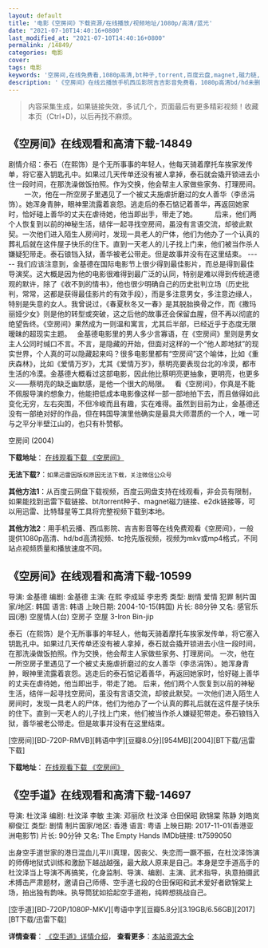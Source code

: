 ```yaml
---
layout: default
title: '电影《空房间》下载资源/在线播放/视频地址/1080p/高清/蓝光'
date: "2021-07-10T14:40:16+0800"
last_modified_at: "2021-07-10T14:40:16+0800"
permalink: /14849/
categories: 电影
cover:
tags: 电影
keywords: '空房间,在线免费看,1080p高清,bt种子,torrent,百度云盘,magnet,磁力链,迅雷下载资源'
description: '《空房间》在线云播放手机西瓜影院吉吉影音免费看，1080p高清bd/hd未删减完整版和tc抢先枪版，mkv/mp4格式，附带bt/torrent种子、magnet/磁力链、百度云盘、网盘资源迅雷下载链接'
---
```


>内容采集生成，如果链接失效，多试几个，页面最后有更多精彩视频！收藏本页（Ctrl+D)，以后再找不麻烦。


## 《空房间》在线观看和高清下载-14849

剧情介绍：泰石（在熙饰）是个无所事事的年轻人，他每天骑着摩托车挨家发传单，将它塞入钥匙孔中。如果过几天传单还没有被人拿掉，泰石就会撬开锁进去小住一段时间，在那洗澡做饭拍照。作为交换，他会帮主人家做些家务、打理房间。  　　一次，他在一所空房子里遇见了一个被丈夫施虐折磨过的女人善华（李丞涓饰）。她浑身青肿，眼神里流露着哀怨。逃走后的泰石惦记着善华，再返回她家时，恰好碰上善华的丈夫在虐待她，他当即出手，带走了她。  　　后来，他们两个人恢复到以前的神秘生活，结伴一起寻找空房间，虽没有言语交流，却彼此默契。一次他们进入陌生人房间时，发现一具老人的尸体，他们为他办了一个认真的葬礼后就在这件屋子快乐的住下。直到一天老人的儿子找上门来，他们被当作杀人嫌疑犯带走。泰石锒铛入狱，善华被老公带走。但是故事并没有在这里结束。 ----- 我们应该注意到，金基德在国际电影节上很少得到最佳影片，而总是得到最佳导演奖。这大概是因为他的电影很难得到最广泛的认同，特别是难以得到传统道德观的默许，除了《收不到的情书》，他也很少明确自己的历史批判立场（历史批判，常常，这都是获得最佳影片的有效手段），而是多注意男女，多注意边缘人，特别是失意的女人。我曾说过，《春夏秋冬又一春》是其脱胎换骨之作，而《撒玛丽娅少女》则是他的转型或突破，这之后他的故事还会保留血腥，但不再以彻底的绝望告终。《空房间》果然成为一则温和寓言，尤其后半部，已经近乎于态度无限暧昧的超现实主题。   金基德电影里的男人多少言寡语，在《空房间》里则是男女主人公同时缄口不言。不言，是隐藏的开始，但面对这样的一个“他人即地狱”的现实世界，个人真的可以隐藏起来吗？很多电影里都有“空房间”这个喻体，比如《重庆森林》，比如《爱情万岁》，尤其《爱情万岁》，蔡明亮要表现台北的冷漠，都市生活的冷漠。金基德大概看过这部电影，因此他比蔡明亮更抽象，更明亮，也更多义——蔡明亮的缺乏幽默感，是他一个很大的局限。   看《空房间》，你真是不能不佩服导演的想象力，他能把低成本电影像这样一部一部地拍下去，而且做得如此变化无穷，左右突围，不但冷峻而且有趣，实在难得。虽然到目前为止，金基德还没有一部绝对好的作品，但在韩国导演里他确实是最具大师潜质的一个人，唯一可与之平分半壁江山的，也只有朴赞郁。


空房间 (2004)

**下载地址**： [在线观看下载 《空房间》](https://www.btbtdy.me/btdy/dy4977.html) 


**无法下载?**：`如果迅雷因版权原因无法下载，关注微信公众号 `

**其他方法1**：从百度云网盘下载视频，百度云网盘支持在线观看，非会员有限制，如果能找到迅雷下载链接、bt/torrent种子、magnet磁力链接、e2dk链接等，可以用迅雷、比特彗星等工具将完整视频下载到本地。

**其他方法2**：用手机云播、西瓜影院、吉吉影音等在线免费观看《空房间》，一般提供1080p高清、hd/bd高清视频、tc抢先版视频，视频为mkv或mp4格式，不同站点视频质量和播放速度不同。


## 《空房间》在线观看和高清下载-10599

导演: 金基德 编剧: 金基德 主演: 在熙 李成延 李忠秀 类型: 剧情 爱情 犯罪 制片国家/地区: 韩国 语言: 韩语 上映日期: 2004-10-15(韩国) 片长: 88分钟 又名: 感官乐园(港) 空屋情人(台) 空房子 空屋 3-Iron Bin-jip

泰石（在熙饰）是个无所事事的年轻人，他每天骑着摩托车挨家发传单，将它塞入钥匙孔中。如果过几天传单还没有被人拿掉，泰石就会撬开锁进去小住一段时间，在那洗澡做饭拍照。作为交换，他会帮主人家做些家务、打理房间。 一次，他在一所空房子里遇见了一个被丈夫施虐折磨过的女人善华（李丞涓饰）。她浑身青肿，眼神里流露着哀怨。逃走后的泰石惦记着善华，再返回她家时，恰好碰上善华的丈夫在虐待她，他当即出手，带走了她。 后来，他们两个人恢复到以前的神秘生活，结伴一起寻找空房间，虽没有言语交流，却彼此默契。一次他们进入陌生人房间时，发现一具老人的尸体，他们为他办了一个认真的葬礼后就在这件屋子快乐的住下。直到一天老人的儿子找上门来，他们被当作杀人嫌疑犯带走。泰石锒铛入狱，善华被老公带走。但是故事并没有在这里结束。


[空房间][BD-720P-RMVB][韩语中字][豆瓣8.0分][954MB][2004][BT下载/迅雷下载]

**下载地址**： [在线观看下载 《空房间》](https://www.btdx8.com/torrent/bin-jip_2004.html) 


## 《空手道》在线观看和高清下载-14697

导演: 杜汶泽 编剧: 杜汶泽 李敏 主演: 邓丽欣 杜汶泽 仓田保昭 欧锦棠 陈静 刘皓岚 柳俊江 类型: 剧情 制片国家/地区: 香港 语言: 粤语 上映日期: 2017-11-01(香港亚洲电影节) 片长: 90分钟 又名: The Empty Hands IMDb链接: tt7599050

出身空手道世家的港日混血儿平川真理，因丧父、失恋而一蹶不振，在杜汶泽饰演的师傅地狱式训练和激励下越战越强，最大敌人原来是自己。本身是空手道高手的杜汶泽当上导演不再搞笑，化身监制、导演、编剧、主演、武术指导，执意拍摄武术搏击严肃题材，邀请自己师傅、空手道七段的仓田保昭和武术爱好者欧锦棠上场，拍出独有韵味。执导筒犹如拾起空手道袍，纯粹想挑战自己。


[空手道][BD-720P/1080P-MKV][粤语中字][豆瓣5.8分][3.19GB/6.56GB][2017][BT下载/迅雷下载]

**详情查看**： [《空手道》详情介绍](/movie/14697/)， **查看更多**：[本站资源大全](/movie/t/all/)

